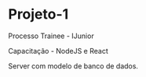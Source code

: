 # Projeto-1
Processo Trainee - IJunior

Capacitação - NodeJS e React

Server com modelo de banco de dados.

